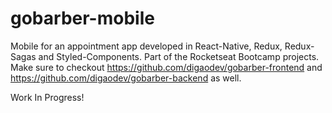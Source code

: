 # gobarber-mobile
Mobile for an appointment app developed in React-Native, Redux, Redux-Sagas and Styled-Components. Part of the Rocketseat Bootcamp projects. Make sure to checkout https://github.com/digaodev/gobarber-frontend and https://github.com/digaodev/gobarber-backend as well.

Work In Progress!
